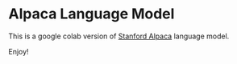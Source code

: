 # Alpaca Language Model

This is a google colab version of [Stanford Alpaca](https://github.com/tatsu-lab/stanford_alpaca) language model.

Enjoy!

